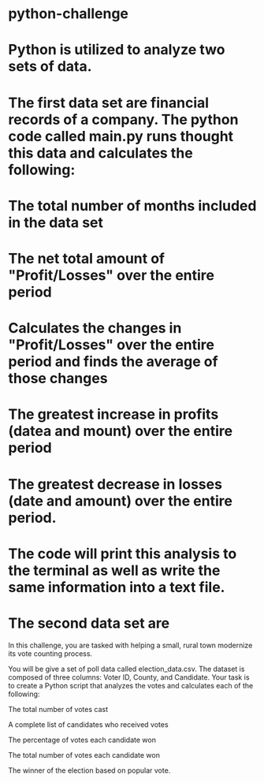 # python-challenge
 
# Python is utilized to analyze two sets of data. 

# The first data set are financial records of a company. The python code called main.py runs thought this data and calculates the following:
#     The total number of months included in the data set
#     The net total amount of "Profit/Losses" over the entire period
#     Calculates the changes in "Profit/Losses" over the entire period and finds the average of those changes
#     The greatest increase in profits (datea and mount) over the entire period
#     The greatest decrease in losses (date and amount) over the entire period.
# The code will print this analysis to the terminal as well as write the same information into a text file.

# The second data set are 




In this challenge, you are tasked with helping a small, rural town modernize its vote counting process.


You will be give a set of poll data called election_data.csv. The dataset is composed of three columns: Voter ID, County, and Candidate. Your task is to create a Python script that analyzes the votes and calculates each of the following:


The total number of votes cast


A complete list of candidates who received votes


The percentage of votes each candidate won


The total number of votes each candidate won


The winner of the election based on popular vote.

